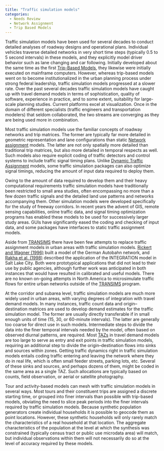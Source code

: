 ```yaml
---
title: "Traffic simulation models"
categories:
  - Needs Review
  - Network Assignment
  - Trip Based Models
---
```


Traffic simulation models have been used for several decades to conduct detailed analyses of roadway designs and operational plans. Individual vehicles traverse detailed networks in very short time steps (typically 0.5 to 5 second intervals) in these models, and they explicitly model driver behavior such as lane changing and car following. Initially developed about the same time as the first [Trip-Based Models](Trip-Based_Models), they likewise were initially executed on mainframe computers. However, whereas trip-based models went on to become institutionalized in the urban planning process under strong federal leadership, traffic simulation models progressed at a slower rate. Over the past several decades traffic simulation models have caught up with travel demand models in terms of sophistication, quality of software, experience in practice, and to some extent, suitability for large-scale planning studies. Current platforms excel at visualization. Once in the domain of different specialists (traffic engineers and transportation modelers) that seldom collaborated, the two streams are converging as they are being used more in combination.

Most traffic simulation models use the familiar concepts of roadway networks and trip matrices. The former are typically far more detailed in geometric representation and lane configurations than static [Network assignment](Network_assignment) models. The latter are not only spatially more detailed than traditional trip matrices, but also more detailed in temporal respects as well. Such models also require explicit coding of traffic detectors and control systems to include traffic signal timing plans. Unlike [Dynamic Traffic Assignment](Dynamic_Traffic_Assignment) models, some traffic simulation packages can also optimize signal timings, reducing the amount of input data required to deploy them.

Owing to the amount of data required to develop them and their heavy computational requirements traffic simulation models have traditionally been restricted to small area studies, often encompassing no more than a few dozen traffic signals and the detailed land use patterns and networks accompanying them. Other simulation models were developed specifically for the study of freeway corridors. In recent years the advent of GIS, remote sensing capabilities, online traffic data, and signal timing optimization programs has enabled these models to be used for successively larger study areas. GUIs have significantly eased the coding and checking of input data, and some packages have interfaces to static traffic assignment models.

Aside from [TRANSIMS](TRANSIMS) there have been few attempts to replace traffic assignment models in urban areas with traffic simulation models. [Rickert and Wagner (1996)](http://www.worldscientific.com/doi/abs/10.1142/S0129183196000156?journalCode=ijmpc) built a model of the German Autobahn network, and [Rakha et al. (1998)](http://dx.doi.org/10.3141/1644-10) described the application of the INTEGRATION model in Salt Lake City. Both were prototypical applications that did not lead to their use by public agencies, although further work was anticipated in both instances that would have resulted in calibrated and useful models. There are no known on-going attempts in North America to microsimulate traffic flows for entire urban networks outside of the [TRANSIMS](TRANSIMS) program.

At the corridor and subarea level, traffic simulation models are much more widely used in urban areas, with varying degrees of integration with travel demand models. In many instances, traffic count data and origin–destination matrices are used to develop demand estimates for the traffic simulation model. The former are usually directly transferable if in small enough units of time (15, 30, or 60-minute intervals). The latter are generally too coarse for direct use in such models. Intermediate steps to divide the data into the finer temporal intervals needed by the model, often based on observed diurnal patterns, are required. Most [TAZs](Traffic_Analysis_Zone) in travel demand models are too large to serve as entry and exit points in traffic simulation models, requiring an additional step to divide the origin–destination flows into sinks and sources within zones. Getting traffic dynamics right in traffic simulation models entails coding traffic entering and leaving the network where they do in real life, which is often small feeder streets, parking lots, etc. Several of these sinks and sources, and perhaps dozens of them, might be coded in the same area as a single TAZ. Such allocations are typically based on counts, field observation, or aerial or satellite photography.

Tour and activity-based models can mesh with traffic simulation models in several ways. Most tours and their constituent trips are assigned a discrete starting time, or grouped into finer intervals than possible with trip-based models, obviating the need to slice peak periods into the finer intervals required by traffic simulation models. Because synthetic population generators create individual households it is possible to geocode them as point locations. However, these synthetic households will only rarely match the characteristics of a real household at that location. The aggregate characteristics of the population at the level at which the synthesis was constrained (typically census tract or public use microdata area) will match, but individual observations within them will not necessarily do so at the level of accuracy required by these models.

